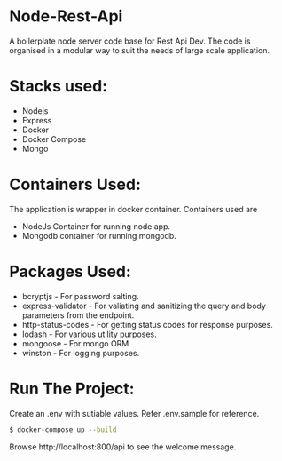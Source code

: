 # Node-Rest-Api

A boilerplate node server code base for Rest Api Dev.
The code is organised in a modular way to suit the needs of large scale application.

# Stacks used:

- Nodejs
- Express
- Docker
- Docker Compose
- Mongo

# Containers Used:

The application is wrapper in docker container. Containers used are

- NodeJs Container for running node app.
- Mongodb container for running mongodb.

# Packages Used:

- bcryptjs - For password salting.
- express-validator - For valiating and sanitizing the query and body parameters from the endpoint.
- http-status-codes - For getting status codes for response purposes.
- lodash - For various utility purposes.
- mongoose - For mongo ORM
- winston - For logging purposes.

# Run The Project:

Create an .env with sutiable values. Refer .env.sample for reference.

```sh
$ docker-compose up --build
```

Browse http://localhost:800/api to see the welcome message.
